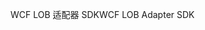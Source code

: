 <span data-ttu-id="9f6a8-101">WCF LOB 适配器 SDK</span><span class="sxs-lookup"><span data-stu-id="9f6a8-101">WCF LOB Adapter SDK</span></span>